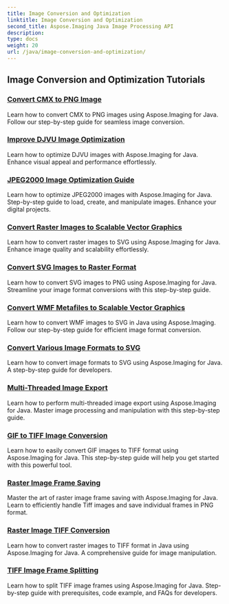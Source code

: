```yaml
---
title: Image Conversion and Optimization
linktitle: Image Conversion and Optimization
second_title: Aspose.Imaging Java Image Processing API
description: 
type: docs
weight: 20
url: /java/image-conversion-and-optimization/
---
```


## Image Conversion and Optimization Tutorials
### [Convert CMX to PNG Image](./convert-cmx-to-png-image/)
Learn how to convert CMX to PNG images using Aspose.Imaging for Java. Follow our step-by-step guide for seamless image conversion.
### [Improve DJVU Image Optimization](./improve-djvu-image-optimization/)
Learn how to optimize DJVU images with Aspose.Imaging for Java. Enhance visual appeal and performance effortlessly.
### [JPEG2000 Image Optimization Guide](./jpeg2000-image-optimization-guide/)
Learn how to optimize JPEG2000 images with Aspose.Imaging for Java. Step-by-step guide to load, create, and manipulate images. Enhance your digital projects.
### [Convert Raster Images to Scalable Vector Graphics](./convert-raster-images-to-scalable-vector-graphics/)
Learn how to convert raster images to SVG using Aspose.Imaging for Java. Enhance image quality and scalability effortlessly.
### [Convert SVG Images to Raster Format](./convert-svg-images-to-raster-format/)
Learn how to convert SVG images to PNG using Aspose.Imaging for Java. Streamline your image format conversions with this step-by-step guide.
### [Convert WMF Metafiles to Scalable Vector Graphics](./convert-wmf-metafiles-to-scalable-vector-graphics/)
Learn how to convert WMF images to SVG in Java using Aspose.Imaging. Follow our step-by-step guide for efficient image format conversion.
### [Convert Various Image Formats to SVG](./convert-various-image-formats-to-svg/)
Learn how to convert image formats to SVG using Aspose.Imaging for Java. A step-by-step guide for developers.
### [Multi-Threaded Image Export](./multi-threaded-image-export/)
Learn how to perform multi-threaded image export using Aspose.Imaging for Java. Master image processing and manipulation with this step-by-step guide.
### [GIF to TIFF Image Conversion](./gif-to-tiff-image-conversion/)
Learn how to easily convert GIF images to TIFF format using Aspose.Imaging for Java. This step-by-step guide will help you get started with this powerful tool.
### [Raster Image Frame Saving](./raster-image-frame-saving/)
Master the art of raster image frame saving with Aspose.Imaging for Java. Learn to efficiently handle Tiff images and save individual frames in PNG format.
### [Raster Image TIFF Conversion](./raster-image-tiff-conversion/)
Learn how to convert raster images to TIFF format in Java using Aspose.Imaging for Java. A comprehensive guide for image manipulation.
### [TIFF Image Frame Splitting](./tiff-image-frame-splitting/)
Learn how to split TIFF image frames using Aspose.Imaging for Java. Step-by-step guide with prerequisites, code example, and FAQs for developers.